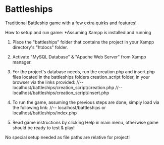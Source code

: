 # Battleships
Traditional Battleship game with a few extra quirks and features! 

How to setup and run game: 
*Assuming Xampp is installed and running

1. Place the "battleships" folder that contains the project in your Xampp
   directory's "htdocs" folder.

2. Activate "MySQL Database" & "Apache Web Server" from Xampp manager.

2. For the project's database needs, run the creation.php and insert.php files
   located in the battleships folders creation_script folder, in your browser
   via the links provided: 
   //--  localhost/battleships/creation_script/creation.php 
   //--  localhost/battleships/creation_script/insert.php

3. To run the game, assuming the previous steps are done, simply load via the 
   following link: 
   //--  localhost/battleships 
        or 
         localhost/battleships/index.php

4. Read game instructions by clicking Help in main menu, otherwise game should be 
   ready to test & play!

  
No special setup needed as file paths are relative for project!

